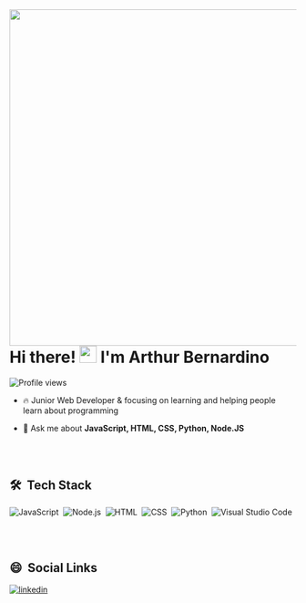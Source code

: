 
<img align="right" height="590em" src="https://raw.githubusercontent.com/gist/Arthur0311/bbdef0b8c639a37f503798fdb4ac54a6/raw/8d17ff09c81ee0635e11fd597f38940089ddd0f8/githubcard.svg"/>
<h1 align="left">Hi there! <img src="https://raw.githubusercontent.com/kaueMarques/kaueMarques/master/hi.gif" width="30px"> I'm Arthur Bernardino</h1>
<p align="left"> <img src="https://komarev.com/ghpvc/?username=arthur0311&color=yellow" alt="Profile views" /> </p>

- 🔥 Junior Web Developer & focusing on learning and helping people learn about programming

- 💬 Ask me about **JavaScript, HTML, CSS, Python, Node.JS**

<br><br>

## 🛠 &nbsp;Tech Stack

![JavaScript](https://img.shields.io/badge/-JavaScript-05122A?style=flat&logo=javascript)&nbsp;
![Node.js](https://img.shields.io/badge/-Node.js-05122A?style=flat&logo=node.js)&nbsp;
![HTML](https://img.shields.io/badge/-HTML-05122A?style=flat&logo=HTML5)&nbsp;
![CSS](https://img.shields.io/badge/-CSS-05122A?style=flat&logo=CSS3&logoColor=1572B6)&nbsp;
![Python](https://img.shields.io/badge/-Python-05122A?style=flat&logo=python)&nbsp;
![Visual Studio Code](https://img.shields.io/badge/-Visual%20Studio%20Code-05122A?style=flat&logo=visual-studio-code&logoColor=007ACC)&nbsp;

<br><br>

## :smile: &nbsp;Social Links


<a href="https://www.linkedin.com/in/arthur-morais-bernardino-5b8a7564/" target="_blank">
  <img align="center" src="https://img.shields.io/badge/-Arthur-05122A?style=flat&logo=linkedin" alt="linkedin"/>
</a>

